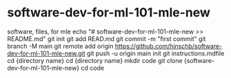 # software-dev-for-ml-101-mle-new
software, files, for mle
echo  "#  software-dev-for-ml-101-mle-new >>  README.md"
git init
git add READ.md
git commit  -m "first commit"
git branch  -M  main
git  remote  add origin  https://github.com/hinschb/software-dev-for-ml-101-mle-new.git
git push  -u  origin  main
init git
instructions.mdfile
cd {directory name}
cd {directory name} mkdir  code
git  clone  {software-dev-for-ml-101-mle-new}
cd  code
